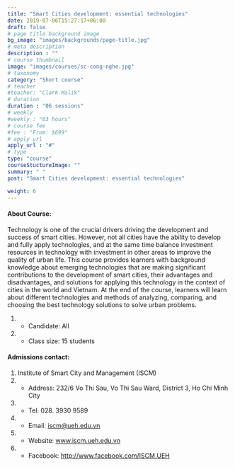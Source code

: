 ```yaml
---
title: "Smart Cities development: essential technologies"
date: 2019-07-06T15:27:17+06:00
draft: false
# page title background image
bg_image: "images/backgrounds/page-title.jpg"
# meta description
description : ""
# course thumbnail
image: "images/courses/sc-cong-nghe.jpg"
# taxonomy
category: "Short course"
# teacher
#teacher: "Clark Malik"
# duration
duration : "06 sessions"
# weekly
#weekly : "03 hours"
# course fee
#fee : "From: $699"
# apply url
apply_url : "#"
# type
type: "course"
courseStuctureImage: ""
summary: " "
post: "Smart Cities development: essential technologies"

weight: 6
---
```


#### About Course:

Technology is one of the crucial drivers driving the development and success of smart cities. However, not all cities have the ability to develop and fully apply technologies, and at the same time balance investment resources in technology with investment in other areas to improve the quality of urban life. This course provides learners with background knowledge about emerging technologies that are making significant contributions to the development of smart cities, their advantages and disadvantages, and solutions for applying this technology in the context of cities in the world and Vietnam. At the end of the course, learners will learn about different technologies and methods of analyzing, comparing, and choosing the best technology solutions to solve urban problems.

  
1. * Candidate: All
2. * Class size: 15 students

#### Admissions contact: 
1. Institute of Smart City and Management (ISCM)
2. * Address: 232/6 Vo Thi Sau, Vo Thi Sau Ward, District 3, Ho Chi Minh City
3. * Tel: 028. 3930 9589
3. * Email: iscm@ueh.edu.vn 
3. * Website: www.iscm.ueh.edu.vn
5. * Facebook: http://www.facebook.com/ISCM.UEH
